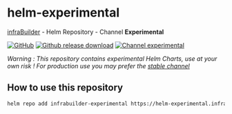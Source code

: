 # helm-experimental

[infraBuilder](https://infrabuilder.com) - Helm Repository - Channel **Experimental**

[![GitHub](https://img.shields.io/badge/-infrabuilder%2Fhelm--experimental-black?logo=github&style=flat)](https://github.com/infraBuilder/helm-experimental) [![Github release download](https://img.shields.io/github/downloads/infraBuilder/helm-experimental/total?style=flat)](https://github.com/InfraBuilder/helm-experimental/releases) [![Channel experimental](https://img.shields.io/badge/channel-experimental-red?style=flat)](https://helm-experimental.infrabuilder.com)

*Warning : This repository contains experimental Helm Charts, use at your own risk ! For production use you may prefer the [stable channel](https://helm-stable.infrabuilder.com)*

## How to use this repository

```bash
helm repo add infrabuilder-experimental https://helm-experimental.infrabuilder.com
```

